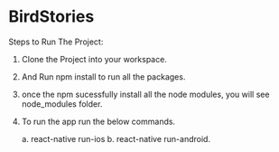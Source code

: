 # BirdStories
Steps to Run The Project:
1. Clone the Project into your workspace. 
2. And Run npm install to run all the packages.
3. once the npm sucessfully install all the node modules, you will see node_modules folder.
4. To run the app run the below commands.

    a. react-native run-ios
    b. react-native run-android.
